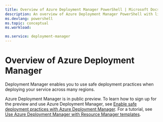 ```yaml
---
title: Overview of Azure Deployment Manager PowerShell | Microsoft Docs
description: An overview of Azure Deployment Manager PowerShell with links to installation and configuration.
ms.devlang: powershell
ms.topic: conceptual
ms.workload:

ms.service: deployment-manager
---
```

# Overview of Azure Deployment Manager

Deployment Manager enables you to use safe deployment practices when deploying your service across many regions.

Azure Deployment Manager is in public preview. To learn how to sign up for the preview and use Azure Deployment Manager, see [Enable safe deployment practices with Azure Deployment Manager](/azure/azure-resource-manager/deployment-manager-overview). For a tutorial, see [Use Azure Deployment Manager with Resource Manager templates](/azure/azure-resource-manager/deployment-manager-tutorial).